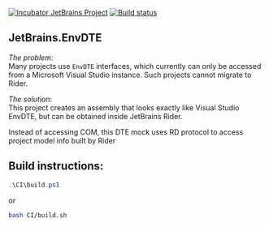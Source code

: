 ﻿[![Incubator JetBrains Project](http://jb.gg/badges/incubator.svg)](https://confluence.jetbrains.com/display/ALL/JetBrains+on+GitHub)
[![Build status](https://ci.appveyor.com/api/projects/status/3k72xhgntrj5t9h2?svg=true)](https://ci.appveyor.com/project/kirillgla/jetbrains-envdte)

JetBrains.EnvDTE
----
*The problem*:  
Many projects use `EnvDTE` interfaces, which currently can only be accessed from a Microsoft Visual Studio instance. Such projects cannot migrate to Rider.

*The solution*:  
This project creates an assembly that looks exactly like Visual Studio EnvDTE, but can be obtained inside JetBrains Rider.

Instead of accessing COM, this DTE mock uses RD protocol to access project model info built by Rider

Build instructions:
----
```powershell
.\CI\build.ps1
```
or
```bash
bash CI/build.sh
```
